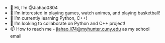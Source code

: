 - 👋 Hi, I’m @Jiahao0804
- 👀 I’m interested in playing games, watch animes, and playing basketball!
- 🌱 I’m currently learning Python, C++!
- 💞️ I’m looking to collaborate on Python and C++ project!
- 📫 How to reach me - jiahao.li74@myhunter.cuny.edu as my school email

<!---
Jiahao0804/Jiahao0804 is a ✨ special ✨ repository because its `README.md` (this file) appears on your GitHub profile.
You can click the Preview link to take a look at your changes.
--->
